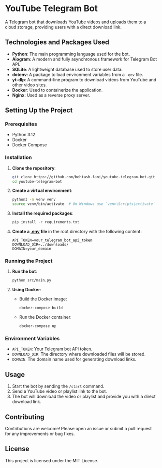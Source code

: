 # YouTube Telegram Bot

A Telegram bot that downloads YouTube videos and uploads them to a cloud storage, providing users with a direct download link.

## Technologies and Packages Used

- **Python**: The main programming language used for the bot.
- **Aiogram**: A modern and fully asynchronous framework for Telegram Bot API.
- **SQLite**: A lightweight database used to store user data.
- **dotenv**: A package to load environment variables from a `.env` file.
- **yt-dlp**: A command-line program to download videos from YouTube and other video sites.
- **Docker**: Used to containerize the application.
- **Nginx**: Used as a reverse proxy server.

## Setting Up the Project

### Prerequisites

- Python 3.12
- Docker
- Docker Compose

### Installation

1. **Clone the repository**:
    ```sh
    git clone https://github.com/behtash-fani/youtube-telegram-bot.git
    cd youtube-telegram-bot
    ```

2. **Create a virtual environment**:
    ```sh
    python3 -m venv venv
    source venv/bin/activate  # On Windows use `venv\Scripts\activate`
    ```

3. **Install the required packages**:
    ```sh
    pip install -r requirements.txt
    ```

4. **Create a [.env](http://_vscodecontentref_/5) file** in the root directory with the following content:
    ```properties
    API_TOKEN=your_telegram_bot_api_token
    DOWNLOAD_DIR=../downloads/
    DOMAIN=your_domain
    ```

### Running the Project

1. **Run the bot**:
    ```sh
    python src/main.py
    ```

2. **Using Docker**:
    - Build the Docker image:
        ```sh
        docker-compose build
        ```
    - Run the Docker container:
        ```sh
        docker-compose up
        ```

### Environment Variables

- `API_TOKEN`: Your Telegram bot API token.
- `DOWNLOAD_DIR`: The directory where downloaded files will be stored.
- `DOMAIN`: The domain name used for generating download links.

## Usage

1. Start the bot by sending the `/start` command.
2. Send a YouTube video or playlist link to the bot.
3. The bot will download the video or playlist and provide you with a direct download link.

## Contributing

Contributions are welcome! Please open an issue or submit a pull request for any improvements or bug fixes.

## License

This project is licensed under the MIT License.


